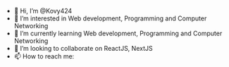 - 👋 Hi, I’m @Kovy424
- 👀 I’m interested in Web development, Programming and Computer Networking
- 🌱 I’m currently learning Web development, Programming and Computer Networking
- 💞️ I’m looking to collaborate on ReactJS, NextJS
- 📫 How to reach me: 

<!---
Kovy424/Kovy424 is a ✨ special ✨ repository because its `README.md` (this file) appears on your GitHub profile.
You can click the Preview link to take a look at your changes.
--->
